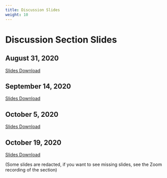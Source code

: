 ```yaml
---
title: Discussion Slides
weight: 10
---
```


# Discussion Section Slides

## August 31, 2020
[Slides Download](FirstDiscussionSection.pdf)

## September 14, 2020
[Slides Download](SecondDiscussionSectionRedacted.pdf)

## October 5, 2020
[Slides Download](FifthDiscussionSection.pdf)

## October 19, 2020
[Slides Download](SixthDiscussionSectionRedacted.pdf)

(Some slides are redacted, if you want to see missing slides, see the Zoom recording
of the section)

